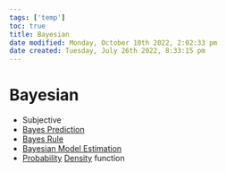 ```yaml
---
tags: ['temp']
toc: true
title: Bayesian
date modified: Monday, October 10th 2022, 2:02:33 pm
date created: Tuesday, July 26th 2022, 8:33:15 pm
---
```


# Bayesian
- Subjective
- [Bayes Prediction](Bayes%20Prediction.md)
- [Bayes Rule](Bayes%20Rule.md)
- [Bayesian Model Estimation](Bayesian%20Model%20Estimation.md)
- [Probability](Probability.md) [Density](Density.md) function



